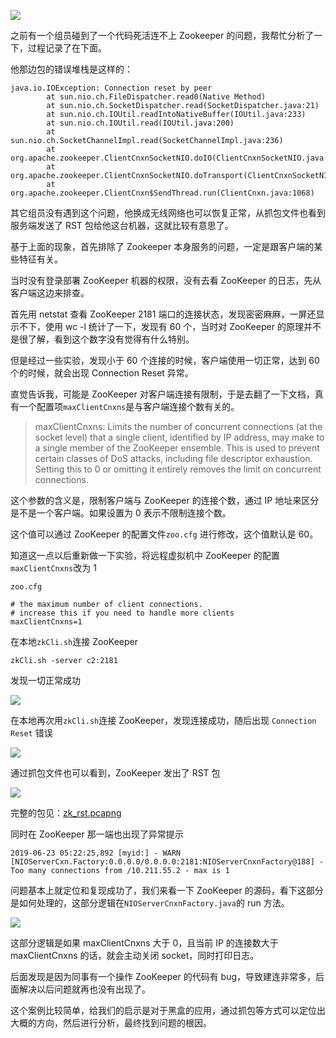 ![](https://user-gold-cdn.xitu.io/2019/6/24/16b86ce0f3dfb74b?w=959&h=259&f=jpeg&s=98809)

之前有一个组员碰到了一个代码死活连不上 Zookeeper 的问题，我帮忙分析了一下，过程记录了在下面。

他那边包的错误堆栈是这样的：

```
java.io.IOException: Connection reset by peer
        at sun.nio.ch.FileDispatcher.read0(Native Method)
        at sun.nio.ch.SocketDispatcher.read(SocketDispatcher.java:21)
        at sun.nio.ch.IOUtil.readIntoNativeBuffer(IOUtil.java:233)
        at sun.nio.ch.IOUtil.read(IOUtil.java:200)
        at sun.nio.ch.SocketChannelImpl.read(SocketChannelImpl.java:236)
        at org.apache.zookeeper.ClientCnxnSocketNIO.doIO(ClientCnxnSocketNIO.java:68)
        at org.apache.zookeeper.ClientCnxnSocketNIO.doTransport(ClientCnxnSocketNIO.java:355)
        at org.apache.zookeeper.ClientCnxn$SendThread.run(ClientCnxn.java:1068)

```

其它组员没有遇到这个问题，他换成无线网络也可以恢复正常，从抓包文件也看到服务端发送了 RST 包给他这台机器，这就比较有意思了。

基于上面的现象，首先排除了 Zookeeper 本身服务的问题，一定是跟客户端的某些特征有关。

当时没有登录部署 ZooKeeper 机器的权限，没有去看 ZooKeeper 的日志，先从客户端这边来排查。

首先用 netstat 查看 ZooKeeper 2181 端口的连接状态，发现密密麻麻，一屏还显示不下，使用 wc -l 统计了一下，发现有 60 个，当时对 ZooKeeper 的原理并不是很了解，看到这个数字没有觉得有什么特别。

但是经过一些实验，发现小于 60 个连接的时候，客户端使用一切正常，达到 60 个的时候，就会出现 Connection Reset 异常。

直觉告诉我，可能是 ZooKeeper 对客户端连接有限制，于是去翻了一下文档，真有一个配置项`maxClientCnxns`是与客户端连接个数有关的。

> maxClientCnxns: Limits the number of concurrent connections (at the socket level) that a single client, identified by IP address, may make to a single member of the ZooKeeper ensemble. This is used to prevent certain classes of DoS attacks, including file descriptor exhaustion. Setting this to 0 or omitting it entirely removes the limit on concurrent connections.

这个参数的含义是，限制客户端与 ZooKeeper 的连接个数，通过 IP 地址来区分是不是一个客户端。如果设置为 0 表示不限制连接个数。

这个值可以通过 ZooKeeper 的配置文件`zoo.cfg` 进行修改，这个值默认是 60。

知道这一点以后重新做一下实验，将远程虚拟机中 ZooKeeper 的配置 `maxClientCnxns`改为 1

```
zoo.cfg

# the maximum number of client connections.
# increase this if you need to handle more clients
maxClientCnxns=1

```

在本地`zkCli.sh`连接 ZooKeeper

```
zkCli.sh -server c2:2181

```

发现一切正常成功

![](https://user-gold-cdn.xitu.io/2019/6/24/16b87cb3f6189b51?w=1400&h=458&f=jpeg&s=185731)

在本地再次用`zkCli.sh`连接 ZooKeeper，发现连接成功，随后出现 `Connection Reset` 错误

![](https://user-gold-cdn.xitu.io/2019/6/24/16b87cb3f630a2ea?w=1382&h=970&f=jpeg&s=562160)

通过抓包文件也可以看到，ZooKeeper 发出了 RST 包

![](https://user-gold-cdn.xitu.io/2019/6/24/16b87cb3f6260d68?w=2244&h=342&f=jpeg&s=280403)

完整的包见：[zk\_rst.pcapng](https://github.com/arthur-zhang/tcp_ebook/blob/master/tcp_case/zk_rst.pcapng)

同时在 ZooKeeper 那一端也出现了异常提示

```
2019-06-23 05:22:25,892 [myid:] - WARN  [NIOServerCxn.Factory:0.0.0.0/0.0.0.0:2181:NIOServerCnxnFactory@188] - Too many connections from /10.211.55.2 - max is 1

```

问题基本上就定位和复现成功了，我们来看一下 ZooKeeper 的源码，看下这部分是如何处理的，这部分逻辑在`NIOServerCnxnFactory.java`的 run 方法。

![](https://user-gold-cdn.xitu.io/2019/6/24/16b87cb3f7d7ce8b?w=1922&h=846&f=jpeg&s=341753)

这部分逻辑是如果 maxClientCnxns 大于 0，且当前 IP 的连接数大于 maxClientCnxns 的话，就会主动关闭 socket，同时打印日志。

后面发现是因为同事有一个操作 ZooKeeper 的代码有 bug，导致建连非常多，后面解决以后问题就再也没有出现了。

这个案例比较简单，给我们的启示是对于黑盒的应用，通过抓包等方式可以定位出大概的方向，然后进行分析，最终找到问题的根因。
